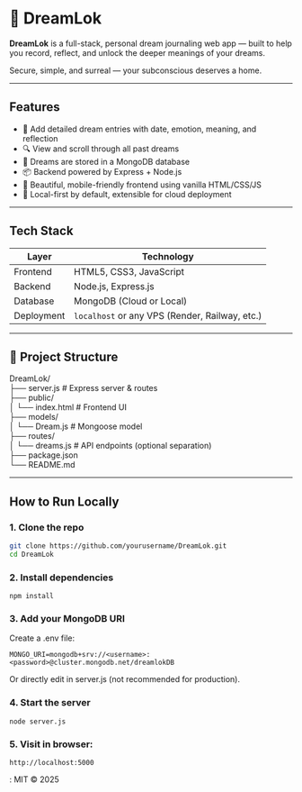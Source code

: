 # 🌙 DreamLok

**DreamLok** is a full-stack, personal dream journaling web app — built to help you record, reflect, and unlock the deeper meanings of your dreams.

Secure, simple, and surreal — your subconscious deserves a home.

---

## Features

- 📝 Add detailed dream entries with date, emotion, meaning, and reflection
- 🔍 View and scroll through all past dreams
- 💾 Dreams are stored in a MongoDB database
- 📦 Backend powered by Express + Node.js
- 🎨 Beautiful, mobile-friendly frontend using vanilla HTML/CSS/JS
- 🔐 Local-first by default, extensible for cloud deployment

---

## Tech Stack

| Layer | Technology |
|-------|------------|
| Frontend | HTML5, CSS3, JavaScript |
| Backend | Node.js, Express.js |
| Database | MongoDB (Cloud or Local) |
| Deployment | `localhost` or any VPS (Render, Railway, etc.) |

---

## 📁 Project Structure

DreamLok/               
├── server.js # Express server & routes                           
├── public/                                                   
│ └── index.html # Frontend UI                               
├── models/                                 
│ └── Dream.js # Mongoose model                                                          
├── routes/                                  
│ └── dreams.js # API endpoints (optional separation)                                       
├── package.json                
└── README.md


---

## How to Run Locally

### 1. Clone the repo

```bash
git clone https://github.com/yourusername/DreamLok.git
cd DreamLok
```


### 2. Install dependencies
```
npm install
```

### 3. Add your MongoDB URI
Create a .env file:
```
MONGO_URI=mongodb+srv://<username>:<password>@cluster.mongodb.net/dreamlokDB
```
Or directly edit in server.js (not recommended for production).

### 4. Start the server
```
node server.js
```
### 5. Visit in browser:
```
http://localhost:5000
```

: MIT © 2025